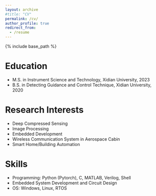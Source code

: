 ```yaml
---
layout: archive
#title: "CV"
permalink: /cv/
author_profile: true
redirect_from:
  - /resume
---
```


{% include base_path %}

Education
======
* M.S. in Instrument Science and Technology, Xidian University, 2023
* B.S. in Detecting Guidance and Control Technique, Xidian University, 2020

Research Interests
=====
* Deep Compressed Sensing
* Image Processing
* Embedded Development
* Wireless Communication System in Aerospace Cabin
* Smart Home/Building Automation

Skills
======
* Programming: Python (Pytorch), C, MATLAB, Verilog, Shell
* Embedded System Development and Circuit Design
* OS: Windows, Linux, RTOS
